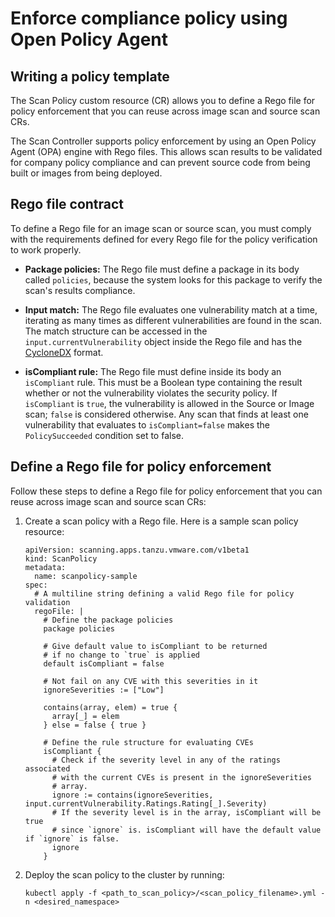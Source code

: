 # Enforce compliance policy using Open Policy Agent

## <a id="writing-pol-temp"></a>Writing a policy template

The Scan Policy custom resource (CR) allows you to define a Rego file for policy enforcement that you can reuse across image scan and source scan CRs.

The Scan Controller supports policy enforcement by using an Open Policy Agent (OPA) engine with Rego files. This allows scan results to be validated for company policy compliance and can prevent source code from being built or images from being deployed.

## <a id="rego-file-contract"></a>Rego file contract

To define a Rego file for an image scan or source scan, you must comply with the requirements defined for every Rego file for the policy verification to work properly.

- **Package policies:** The Rego file must define a package in its body called `policies`, because the system looks for this package to verify the scan's results compliance.

- **Input match:** The Rego file evaluates one vulnerability match at a time, iterating as many times as different vulnerabilities are found in the scan. The match structure can be accessed in the `input.currentVulnerability` object inside the Rego file and has the [CycloneDX](https://cyclonedx.org/docs/1.3/) format.

- **isCompliant rule:** The Rego file must define inside its body an `isCompliant` rule. This must be a Boolean type containing the result whether or not the vulnerability violates the security policy. If `isCompliant` is `true`, the vulnerability is allowed in the Source or Image scan; `false` is considered otherwise. Any scan that finds at least one vulnerability that evaluates to `isCompliant=false` makes the `PolicySucceeded` condition set to false.

## <a id="define-rego-file"></a>Define a Rego file for policy enforcement

Follow these steps to define a Rego file for policy enforcement that you can reuse across image scan and source scan CRs:

1. Create a scan policy with a Rego file. Here is a sample scan policy resource:

    ```console
    apiVersion: scanning.apps.tanzu.vmware.com/v1beta1
    kind: ScanPolicy
    metadata:
      name: scanpolicy-sample
    spec:
      # A multiline string defining a valid Rego file for policy validation
      regoFile: |
        # Define the package policies
        package policies

        # Give default value to isCompliant to be returned
        # if no change to `true` is applied
        default isCompliant = false

        # Not fail on any CVE with this severities in it
        ignoreSeverities := ["Low"]

        contains(array, elem) = true {
          array[_] = elem
        } else = false { true }

        # Define the rule structure for evaluating CVEs
        isCompliant {
          # Check if the severity level in any of the ratings associated
          # with the current CVEs is present in the ignoreSeverities
          # array.
          ignore := contains(ignoreSeverities, input.currentVulnerability.Ratings.Rating[_].Severity)
          # If the severity level is in the array, isCompliant will be true
          # since `ignore` is. isCompliant will have the default value if `ignore` is false.
          ignore
        }
    ```

1. Deploy the scan policy to the cluster by running:

    ```console
    kubectl apply -f <path_to_scan_policy>/<scan_policy_filename>.yml -n <desired_namespace>
    ```
